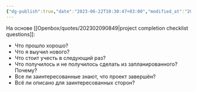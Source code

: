 ```yaml
---
{"dg-publish":true,"date":"2023-06-22T10:30:47+03:00","modified_at":"2023-06-22T10:34:40+03:00","dg-path":"/вопросы по завершению проекта.md","permalink":"/voprosy-po-zaversheniyu-proekta/","dgPassFrontmatter":true}
---
```



На основе [[Openbox/quotes/202302090849\|project completion checklist questions]]:
- Что прошло хорошо?
- Что я выучил нового?
- Что стоит учесть в следующий раз?
- Что получилось и не получилось сделать из запланированного? Почему?
- Все ли заинтересованные знают, что проект завершён?
- Всё ли описано для заинтересованных сторон?

